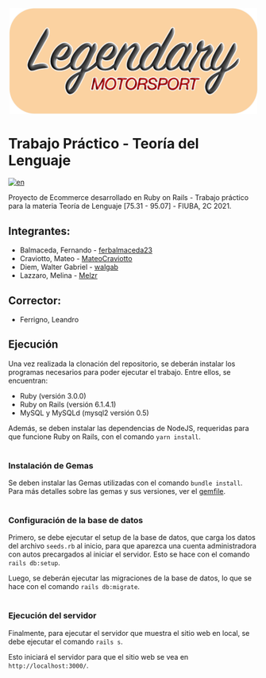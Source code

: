 <div align="center">

<img src="./docs/img/lm_banner.png" alt="Legendary Motorsport Banner" width="500">

</div>

# Trabajo Práctico - Teoría del Lenguaje

[![en](https://img.shields.io/badge/lang-en-blue.svg)](https://github.com/walgab/Legendary_Motorsport)

Proyecto de Ecommerce desarrollado en Ruby on Rails - Trabajo práctico para la materia Teoría de Lenguaje [75.31 - 95.07] - FIUBA, 2C 2021.

## Integrantes:
- Balmaceda, Fernando - [ferbalmaceda23](https://github.com/ferbalmaceda23)
- Craviotto, Mateo - [MateoCraviotto](https://github.com/MateoCraviotto)
- Diem, Walter Gabriel - [walgab](https://github.com/walgab)
- Lazzaro, Melina - [Melzr](https://github.com/Melzr)

## Corrector:
- Ferrigno, Leandro

## Ejecución
Una vez realizada la clonación del repositorio, se deberán instalar los programas necesarios para poder ejecutar el trabajo. Entre ellos, se encuentran:

- Ruby (versión 3.0.0)
- Ruby on Rails (versión 6.1.4.1)
- MySQL y MySQLd (mysql2 versión 0.5) 

Además, se deben instalar las dependencias de NodeJS, requeridas para que funcione Ruby on Rails, con el comando ```yarn install```.
<br><br>

### Instalación de Gemas
Se deben instalar las Gemas utilizadas con el comando ```bundle install```.
Para más detalles sobre las gemas y sus versiones, ver el [gemfile](https://github.com/MateoCraviotto/TP-Ruby-TDL/blob/main/ecommerce/Gemfile).
<br><br>

### Configuración de la base de datos

Primero, se debe ejecutar el setup de la base de datos, que carga los datos del archivo ```seeds.rb``` al inicio, para que aparezca una cuenta administradora con autos precargados al iniciar el servidor. Esto se hace con el comando ```rails db:setup```.

Luego, se deberán ejecutar las migraciones de la base de datos, lo que se hace con el comando ```rails db:migrate```.
<br><br>

### Ejecución del servidor

Finalmente, para ejecutar el servidor que muestra el sitio web en local, se debe ejecutar el comando ```rails s```.

Esto iniciará el servidor para que el sitio web se vea en ```http://localhost:3000/```.
